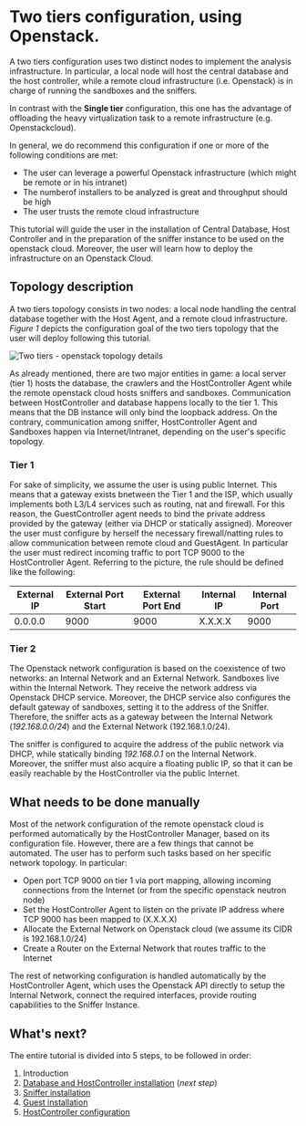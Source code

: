 # Two tiers configuration, using Openstack.
A two tiers configuration uses two distinct nodes to implement the analysis infrastructure.
In particular, a local node will host the central database and the host controller, while a remote cloud infrastructure (i.e. Openstack) is in charge of running the sandboxes and the sniffers.

In contrast with the **Single tier** configuration, this one has the advantage of offloading the heavy virtualization task to a remote infrastructure (e.g. Openstackcloud).

In general, we do recommend this configuration if one or more of the following conditions are met:

- The user can leverage a powerful Openstack infrastructure (which might be remote or in his intranet)
- The numberof installers to be analyzed is great and throughput should be high
- The user trusts the remote cloud infrastructure

This tutorial will guide the user in the installation of Central Database, Host Controller and in the preparation of the sniffer instance to be used on the openstack cloud. Moreover, the user will learn how to deploy the infrastructure on an Openstack Cloud.

## Topology description
A two tiers topology consists in two nodes: a local node handling the central database together with the Host Agent, and a remote cloud infrastructure.
_Figure 1_ depicts the configuration goal of the two tiers topology that the user will deploy following this tutorial.

![Two tiers - openstack topology details](img/TwoTiersOSConf1.png "Figure 1: Topology overview")

As already mentioned, there are two major entities in game: a local server (tier 1) hosts the database, the crawlers and the HostController Agent while the remote openstack cloud hosts sniffers and sandboxes.
Communication between HostController and database happens locally to the tier 1. This means that the DB instance will only bind the loopback address. On the contrary, communication among sniffer, HostController Agent and Sandboxes happen via Internet/Intranet, depending on the user's specific topology. 

### Tier 1
For sake of simplicity, we assume the user is using public Internet. This means that a gateway exists bnetween the Tier 1 and the ISP, which usually implements both L3/L4 services such as routing, nat and firewall.
For this reason, the GuestController agent needs to bind the private address provided by the gateway (either via DHCP or statically assigned). Moreover the user must configure by herself the necessary firewall/natting rules to allow communication between remote cloud and GuestAgent.
In particular the user must redirect incoming traffic to port TCP 9000 to the HostController Agent. 
Referring to the picture, the rule should be defined like the following:

External IP | External Port Start | External Port End | Internal IP | Internal Port
--- | --- | --- | --- | --- |
0.0.0.0 | 9000 | 9000 | X.X.X.X | 9000 |

### Tier 2
The Openstack network configuration is based on the coexistence of two networks: an Internal Network and an External Network. 
Sandboxes live within the Internal Network.
They receive the network address via Openstack DHCP service. Moreover, the DHCP service also configures the default gateway of sandboxes, setting it to the address of the Sniffer.
Therefore, the sniffer acts as a gateway between the Internal Network (_192.168.0.0/24_) and the External Network (192.168.1.0/24).

The sniffer is configured to acquire the address of the public network via DHCP, while statically binding _192.168.0.1_ on the Internal Network.
Moreover, the sniffer must also acquire a floating public IP, so that it can be easily reachable by the HostController via the public Internet.

## What needs to be done manually
Most of the network configuration of the remote openstack cloud is performed automatically by the HostController Manager, based on its configuration file. 
However, there are a few things that cannot be automated. The user has to perform such tasks based on her specific network topology.
In particular:
- Open port TCP 9000 on tier 1 via port mapping, allowing incoming connections from the Internet (or from the specific openstack neutron node)
- Set the HostController Agent to listen on the private IP address where TCP 9000 has been mapped to (X.X.X.X)
- Allocate the External Network on Openstack cloud (we assume its CIDR is 192.168.1.0/24)
- Create a Router on the External Network that routes traffic to the Internet

The rest of networking configuration is handled automatically by the HostController Agent, which uses the Openstack API directly to setup the Internal Network, connect the required interfaces, provide routing capabilities to the Sniffer Instance.

## What's next?
The entire tutorial is divided into 5 steps, to be followed in order:

1. Introduction
1. [Database and HostController installation](2_DB_and_HostController.md) (_next step_)
1. [Sniffer installation](3_Sniffer.md)
1. [Guest installation](4_Guest.md)
1. [HostController configuration](5_Configuration.md)

